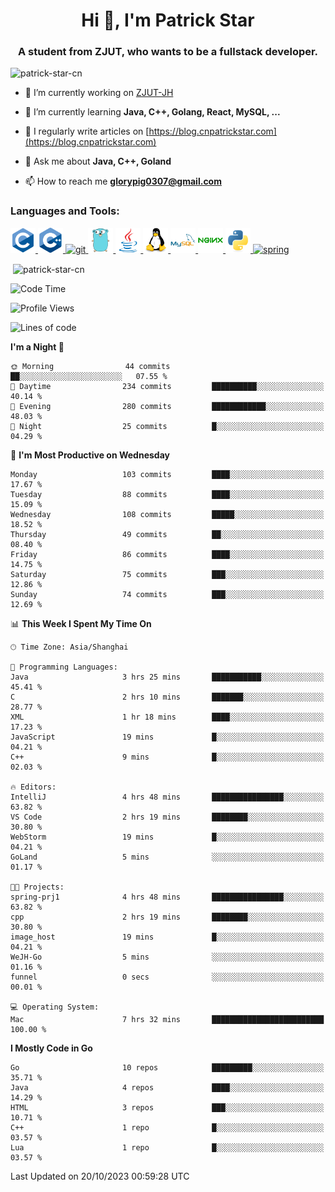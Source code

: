 <h1 align="center">Hi 👋, I'm Patrick Star</h1>
<h3 align="center">A student from ZJUT, who wants to be a fullstack developer.</h3>

<p align="left"> <img src="https://komarev.com/ghpvc/?username=patrick-star-cn&label=Profile%20views&color=0e75b6&style=flat" alt="patrick-star-cn" /> </p>

- 🔭 I’m currently working on [ZJUT-JH](https://github.com/zjutjh)

- 🌱 I’m currently learning **Java, C++, Golang, React, MySQL, ...**

- 📝 I regularly write articles on [https://blog.cnpatrickstar.com](https://blog.cnpatrickstar.com)

- 💬 Ask me about **Java, C++, Goland**

- 📫 How to reach me **glorypig0307@gmail.com**


<h3 align="left">Languages and Tools:</h3>
<p align="left"> 
  <a href="https://www.cprogramming.com/" target="_blank" rel="noreferrer"> 
    <img src="https://raw.githubusercontent.com/devicons/devicon/master/icons/c/c-original.svg" alt="c" width="40" height="40"/> 
  </a> 
  <a href="https://www.w3schools.com/cpp/" target="_blank" rel="noreferrer"> 
    <img src="https://raw.githubusercontent.com/devicons/devicon/master/icons/cplusplus/cplusplus-original.svg" alt="cplusplus" width="40" height="40"/> 
  </a> 
  <a href="https://git-scm.com/" target="_blank" rel="noreferrer"> 
    <img src="https://www.vectorlogo.zone/logos/git-scm/git-scm-icon.svg" alt="git" width="40" height="40"/> 
  </a> 
  <a href="https://golang.org" target="_blank" rel="noreferrer"> 
    <img src="https://raw.githubusercontent.com/devicons/devicon/master/icons/go/go-original.svg" alt="go" width="40" height="40"/> 
  </a> 
  <a href="https://www.java.com" target="_blank" rel="noreferrer"> 
    <img src="https://raw.githubusercontent.com/devicons/devicon/master/icons/java/java-original.svg" alt="java" width="40" height="40"/> 
  </a> 
  <a href="https://www.linux.org/" target="_blank" rel="noreferrer"> 
    <img src="https://raw.githubusercontent.com/devicons/devicon/master/icons/linux/linux-original.svg" alt="linux" width="40" height="40"/> 
  </a> 
  <a href="https://www.mysql.com/" target="_blank" rel="noreferrer"> 
    <img src="https://raw.githubusercontent.com/devicons/devicon/master/icons/mysql/mysql-original-wordmark.svg" alt="mysql" width="40" height="40"/> 
  </a> 
  <a href="https://www.nginx.com" target="_blank" rel="noreferrer"> 
    <img src="https://raw.githubusercontent.com/devicons/devicon/master/icons/nginx/nginx-original.svg" alt="nginx" width="40" height="40"/> 
  </a> 
  <a href="https://www.python.org" target="_blank" rel="noreferrer"> 
    <img src="https://raw.githubusercontent.com/devicons/devicon/master/icons/python/python-original.svg" alt="python" width="40" height="40"/> 
  </a> 
  <a href="https://spring.io/" target="_blank" rel="noreferrer"> 
    <img src="https://www.vectorlogo.zone/logos/springio/springio-icon.svg" alt="spring" width="40" height="40"/> 
  </a>
</p>

<p>&nbsp;<img align="center" src="https://github-readme-stats.vercel.app/api?username=patrick-star-cn&show_icons=true&locale=en" alt="patrick-star-cn" /></p>

<!--START_SECTION:waka-->
![Code Time](http://img.shields.io/badge/Code%20Time-419%20hrs%2012%20mins-blue)

![Profile Views](http://img.shields.io/badge/Profile%20Views-1-blue)

![Lines of code](https://img.shields.io/badge/From%20Hello%20World%20I%27ve%20Written-5.2%20million%20lines%20of%20code-blue)

**I'm a Night 🦉** 

```text
🌞 Morning                44 commits          ██░░░░░░░░░░░░░░░░░░░░░░░   07.55 % 
🌆 Daytime                234 commits         ██████████░░░░░░░░░░░░░░░   40.14 % 
🌃 Evening                280 commits         ████████████░░░░░░░░░░░░░   48.03 % 
🌙 Night                  25 commits          █░░░░░░░░░░░░░░░░░░░░░░░░   04.29 % 
```
📅 **I'm Most Productive on Wednesday** 

```text
Monday                   103 commits         ████░░░░░░░░░░░░░░░░░░░░░   17.67 % 
Tuesday                  88 commits          ████░░░░░░░░░░░░░░░░░░░░░   15.09 % 
Wednesday                108 commits         █████░░░░░░░░░░░░░░░░░░░░   18.52 % 
Thursday                 49 commits          ██░░░░░░░░░░░░░░░░░░░░░░░   08.40 % 
Friday                   86 commits          ████░░░░░░░░░░░░░░░░░░░░░   14.75 % 
Saturday                 75 commits          ███░░░░░░░░░░░░░░░░░░░░░░   12.86 % 
Sunday                   74 commits          ███░░░░░░░░░░░░░░░░░░░░░░   12.69 % 
```


📊 **This Week I Spent My Time On** 

```text
🕑︎ Time Zone: Asia/Shanghai

💬 Programming Languages: 
Java                     3 hrs 25 mins       ███████████░░░░░░░░░░░░░░   45.41 % 
C                        2 hrs 10 mins       ███████░░░░░░░░░░░░░░░░░░   28.77 % 
XML                      1 hr 18 mins        ████░░░░░░░░░░░░░░░░░░░░░   17.23 % 
JavaScript               19 mins             █░░░░░░░░░░░░░░░░░░░░░░░░   04.21 % 
C++                      9 mins              █░░░░░░░░░░░░░░░░░░░░░░░░   02.03 % 

🔥 Editors: 
IntelliJ                 4 hrs 48 mins       ████████████████░░░░░░░░░   63.82 % 
VS Code                  2 hrs 19 mins       ████████░░░░░░░░░░░░░░░░░   30.80 % 
WebStorm                 19 mins             █░░░░░░░░░░░░░░░░░░░░░░░░   04.21 % 
GoLand                   5 mins              ░░░░░░░░░░░░░░░░░░░░░░░░░   01.17 % 

🐱‍💻 Projects: 
spring-prj1              4 hrs 48 mins       ████████████████░░░░░░░░░   63.82 % 
cpp                      2 hrs 19 mins       ████████░░░░░░░░░░░░░░░░░   30.80 % 
image_host               19 mins             █░░░░░░░░░░░░░░░░░░░░░░░░   04.21 % 
WeJH-Go                  5 mins              ░░░░░░░░░░░░░░░░░░░░░░░░░   01.16 % 
funnel                   0 secs              ░░░░░░░░░░░░░░░░░░░░░░░░░   00.01 % 

💻 Operating System: 
Mac                      7 hrs 32 mins       █████████████████████████   100.00 % 
```

**I Mostly Code in Go** 

```text
Go                       10 repos            █████████░░░░░░░░░░░░░░░░   35.71 % 
Java                     4 repos             ████░░░░░░░░░░░░░░░░░░░░░   14.29 % 
HTML                     3 repos             ███░░░░░░░░░░░░░░░░░░░░░░   10.71 % 
C++                      1 repo              █░░░░░░░░░░░░░░░░░░░░░░░░   03.57 % 
Lua                      1 repo              █░░░░░░░░░░░░░░░░░░░░░░░░   03.57 % 
```




 Last Updated on 20/10/2023 00:59:28 UTC
<!--END_SECTION:waka-->